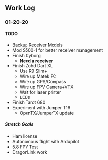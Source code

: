 
## Work Log

### 01-20-20

#### TODO

- Backup Receiver Models
- Mod S500-1 for better receiver management
- Finish Cyborg
  - **Need a receiver**
- Finish Zohd Dart XL
  - Use R9 Slim+
  - Wire up Matek FC
  - Wire up GPS/Compass
  - Wire up FPV Camera+VTX
  - Wait for laser printer
  - LEDs
- Finish Tarot 680
- Experiment with Jumper T16 
  - OpenTX/JumperTX update
  
##### Stretch Goals
  
- Ham license
- Autonomous flight with Ardupilot
- 5.8 FPV Test
- DragonLink work
  
  
  
